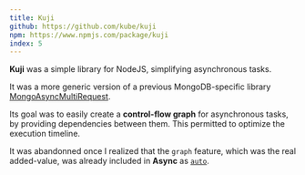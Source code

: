 ```yaml
---
title: Kuji
github: https://github.com/kube/kuji
npm: https://www.npmjs.com/package/kuji
index: 5
---
```


**Kuji** was a simple library for NodeJS, simplifying asynchronous tasks.

It was a more generic version of a previous MongoDB-specific library [MongoAsyncMultiRequest](https://github.com/kube/mongoAsyncMultiRequest).

Its goal was to easily create a **control-flow graph** for asynchronous tasks, by providing dependencies between them. This permitted to optimize the execution timeline.

It was abandonned once I realized that the `graph` feature, which was the real added-value, was already included in **Async** as [`auto`](https://caolan.github.io/async/docs.html#auto).
